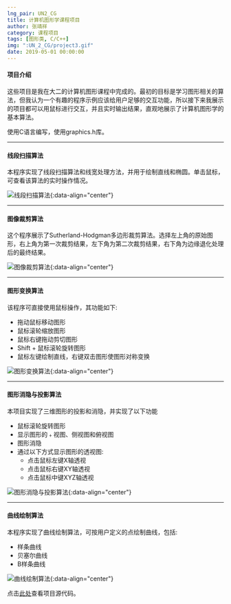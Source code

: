 ```yaml
---
lng_pair: UN2_CG
title: 计算机图形学课程项目
author: 张靖祥
category: 课程项目
tags: [图形类, C/C++]
img: ":UN_2_CG/project3.gif"
date: 2019-05-01 00:00:00
---
```


#### 项目介绍

这些项目是我在大二的计算机图形课程中完成的。最初的目标是学习图形相关的算法，但我认为一个有趣的程序示例应该给用户足够的交互功能，所以接下来我展示的项目都可以用鼠标进行交互，并且实时输出结果，直观地展示了计算机图形学的基本算法。 

<!-- outline-start -->

使用C语言编写，使用graphics.h库。

<!-- outline-end --> 

***

#### 线段扫描算法

本程序实现了线段扫描算法和线宽处理方法，并用于绘制直线和椭圆。单击鼠标，可查看该算法的实时操作情况。 

![线段扫描算法](:UN_2_CG/project1.gif){:data-align="center"}

***

#### 图像裁剪算法

这个程序展示了Sutherland-Hodgman多边形裁剪算法。选择左上角的原始图形，右上角为第一次裁剪结果，左下角为第二次裁剪结果，右下角为边缘退化处理后的最终结果。 

![图像裁剪算法](:UN_2_CG/project2.gif){:data-align="center"}

***

#### 图形变换算法

该程序可直接使用鼠标操作，其功能如下: 

- 拖动鼠标移动图形  
- 鼠标滚轮缩放图形  
- 鼠标右键拖动剪切图形  
- Shift + 鼠标滚轮旋转图形  
- 鼠标左键绘制直线，右键双击图形使图形对称变换 

![图形变换算法](:UN_2_CG/project3.gif){:data-align="center"}

***

#### 图形消隐与投影算法

本项目实现了三维图形的投影和消隐，并实现了以下功能
- 鼠标滚轮旋转图形  
- 显示图形的﹢视图、侧视图和俯视图  
- 图形消隐  
- 通过以下方式显示图形的透视图:  
  - 点击鼠标左键X轴透视
  - 点击鼠标右键XY轴透视
  - 点击鼠标中键XYZ轴透视

![图形消隐与投影算法](:UN_2_CG/project4.gif){:data-align="center"}

***

#### 曲线绘制算法

本程序实现了曲线绘制算法，可按用户定义的点绘制曲线，包括:  
- 样条曲线  
- 贝塞尔曲线  
- B样条曲线 

![曲线绘制算法](:UN_2_CG/project5.gif){:data-align="center"}

点击[此处](https://github.com/Jingxiang-Zhang/Computer-Graphics)查看项目源代码。


